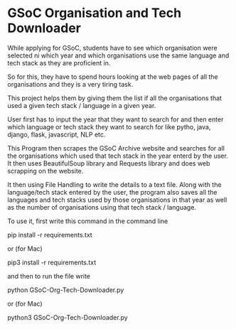 <h1>GSoC Organisation and Tech Downloader</h1>


While applying for GSoC, students have to see which organisation were selected ni which year and which organisations use the same language and tech stack as they are proficient in.

So for this, they have to spend hours looking at  the web pages of all the organisations and they is a very tiring task.

This project helps them by giving them the list if  all the organisations that used a given tech stack / language in a given year.

User first has to input the year that they want to search for and then enter which language or tech stack they want to search for like pytho, java, django, flask, javascript, NLP etc.


This Program then scrapes the GSoC Archive website and searches for all the organisations which used that tech stack in the year enterd by the user. It then uses BeautifulSoup library and Requests library and does web scrapping on the website.

It then  using File Handling to write the details to a text file. Along with the language/tech stack entered by the user, the program also saves all the languages and tech stacks used by those organisations in that year as well as the number of organisations using that tech stack / language.


To use it, first write this command in the command line

pip install -r requirements.txt

or (for Mac)

pip3 install -r requirements.txt

and then to run the file write

python GSoC-Org-Tech-Downloader.py

or (for Mac)

python3 GSoC-Org-Tech-Downloader.py

